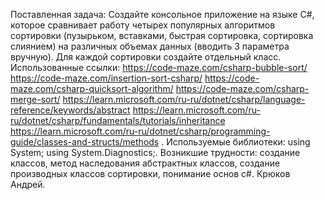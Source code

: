 Поставленная задача: Создайте консольное приложение на языке C#, которое сравнивает работу четырех популярных алгоритмов сортировки (пузырьком, вставками, быстрая сортировка, сортировка слиянием) на различных объемах данных (вводить 3 параметра вручную). Для каждой сортировки создайте отдельный класс. Использованные ссылки: https://code-maze.com/csharp-bubble-sort/ https://code-maze.com/insertion-sort-csharp/ https://code-maze.com/csharp-quicksort-algorithm/ https://code-maze.com/csharp-merge-sort/ https://learn.microsoft.com/ru-ru/dotnet/csharp/language-reference/keywords/abstract https://learn.microsoft.com/ru-ru/dotnet/csharp/fundamentals/tutorials/inheritance https://learn.microsoft.com/ru-ru/dotnet/csharp/programming-guide/classes-and-structs/methods . Используемые библиотеки: using System; using System.Diagnostics;. Возникшие трудности: создание классов, метод наследования абстрактных классов, создание производных классов сортировки, понимание основ c#. Крюков Андрей.
